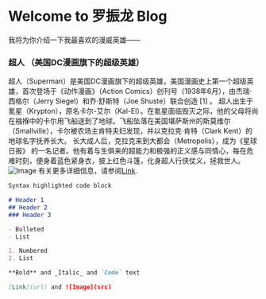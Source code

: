 # Welcome to 罗振龙 Blog

我将为你介绍一下我最喜欢的漫威英雄——
###  超人 （美国DC漫画旗下的超级英雄） 

超人（Superman）是美国DC漫画旗下的超级英雄，美国漫画史上第一个超级英雄，首次登场于《动作漫画》（Action Comics）创刊号（1938年6月），由杰瑞·西格尔（Jerry Siegel）和乔·舒斯特（Joe Shuste）联合创造 [1]  。
超人出生于氪星（Krypton），原名卡尔-艾尔（Kal-El）。在氪星面临毁灭之际，他的父母将尚在襁褓中的卡尔用飞船送到了地球。飞船坠落在美国堪萨斯州的斯莫维尔（Smallville），卡尔被农场主肯特夫妇发现，并以克拉克·肯特（Clark Kent）的地球名字抚养长大。
长大成人后，克拉克来到大都会（Metropolis），成为《星球日报》 的一名记者。他有着与生俱来的超能力和极强的正义感与同情心，每在危难时刻，便身着蓝色紧身衣，披上红色斗篷，化身超人行侠仗义，拯救世人。
![Image](https://bkimg.cdn.bcebos.com/pic/3812b31bb051f8198618b5d9b5e55ded2e738bd4495c?x-bce-process=image/watermark,image_d2F0ZXIvYmFpa2UyNzI=,g_7,xp_5,yp_5/format,f_auto)
有关更多详细信息，请参阅[Link](https://baike.baidu.com/item/%E8%B6%85%E4%BA%BA/13106?fromtitle=Superman&fromid=5161&fr=aladdin).



```markdown
Syntax highlighted code block

# Header 1
## Header 2
### Header 3

- Bulleted
- List

1. Numbered
2. List

**Bold** and _Italic_ and `Code` text

[Link](url) and ![Image](src)
```



